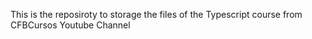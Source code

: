 This is the reposiroty to storage the files of the Typescript course from CFBCursos Youtube Channel


